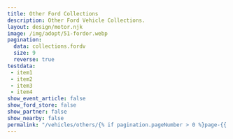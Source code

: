 ```yaml
---
title: Other Ford Collections
description: Other Ford Vehicle Collections.
layout: design/motor.njk
image: /img/adopt/51-fordor.webp
pagination:
  data: collections.fordv
  size: 9
  reverse: true
testdata:
 - item1
 - item2
 - item3
 - item4
show_event_article: false
show_ford_store: false
show_partner: false
show_nearby: false
permalink: "/vehicles/others/{% if pagination.pageNumber > 0 %}page-{{ pagination.pageNumber + 1 }}/{% endif %}index.html"
---
```


